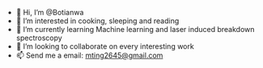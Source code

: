 - 👋 Hi, I’m @Botianwa
- 👀 I’m interested in cooking, sleeping and reading
- 🌱 I’m currently learning Machine learning and laser induced breakdown spectroscopy
- 💞️ I’m looking to collaborate on every interesting work
- 📫 Send me a email: mting2645@gmail.com  

<!---
Botianwa/Botianwa is a ✨ special ✨ repository because its `README.md` (this file) appears on your GitHub profile.
You can click the Preview link to take a look at your changes.
--->
